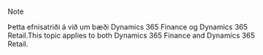 > [!NOTE]
> <span data-ttu-id="40662-101">Þetta efnisatriði á við um bæði Dynamics 365 Finance og Dynamics 365 Retail.</span><span class="sxs-lookup"><span data-stu-id="40662-101">This topic applies to both Dynamics 365 Finance and Dynamics 365 Retail.</span></span> 
